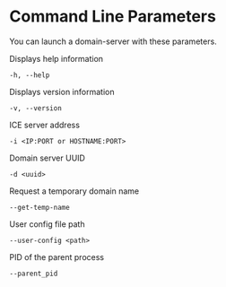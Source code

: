 # Command Line Parameters

You can launch a domain-server with these parameters.

Displays help information

    -h, --help

Displays version information

    -v, --version
    
ICE server address

    -i <IP:PORT or HOSTNAME:PORT>

Domain server UUID

    -d <uuid>

Request a temporary domain name

    --get-temp-name

User config file path

    --user-config <path>

PID of the parent process 

    --parent_pid
